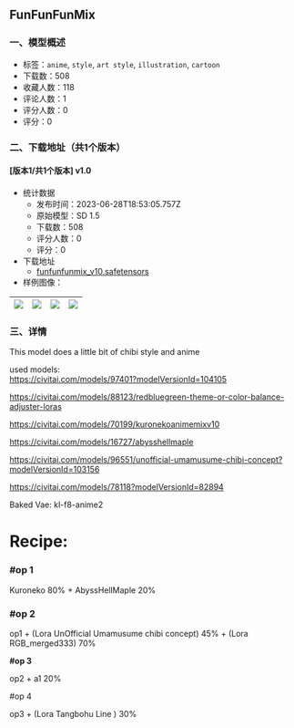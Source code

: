 ## FunFunFunMix
### 一、模型概述

- 标签：`anime`, `style`, `art style`, `illustration`, `cartoon`
- 下载数：508
- 收藏人数：118
- 评论人数：1
- 评分人数：0
- 评分：0

### 二、下载地址（共1个版本）

#### [版本1/共1个版本] v1.0

- 统计数据
  - 发布时间：2023-06-28T18:53:05.757Z
  - 原始模型：SD 1.5
  - 下载数：508
  - 评分人数：0
  - 评分：0
- 下载地址
  - [funfunfunmix_v10.safetensors](https://civitai.com/api/download/models/106004)
- 样例图像：

| <img src="https://image.civitai.com/xG1nkqKTMzGDvpLrqFT7WA/ac80fa46-d536-416c-9813-39041d5df1a2/width=450/1324978.jpeg" /> | <img src="https://image.civitai.com/xG1nkqKTMzGDvpLrqFT7WA/9ad4cdf5-d55b-43c6-b5ac-46f3bfb269cf/width=450/1324980.jpeg" /> | <img src="https://image.civitai.com/xG1nkqKTMzGDvpLrqFT7WA/77f9ccce-a89f-441a-bf6c-e6d293924ff1/width=450/1324981.jpeg" /> | <img src="https://image.civitai.com/xG1nkqKTMzGDvpLrqFT7WA/f5816a01-95bc-446c-a81b-c451b69a31a9/width=450/1324982.jpeg" /> |
| ---- | ---- | ---- | ---- |


### 三、详情
<p>This model does a little bit of chibi style and anime</p><p></p><p>used models: <br /><a target="_blank" rel="ugc" href="https://civitai.com/models/97401?modelVersionId=104105">https://civitai.com/models/97401?modelVersionId=104105</a></p><p><a target="_blank" rel="ugc" href="https://civitai.com/models/88123/redbluegreen-theme-or-color-balance-adjuster-loras">https://civitai.com/models/88123/redbluegreen-theme-or-color-balance-adjuster-loras</a></p><p><a target="_blank" rel="ugc" href="https://civitai.com/models/70199/kuronekoanimemixv10">https://civitai.com/models/70199/kuronekoanimemixv10</a></p><p><a target="_blank" rel="ugc" href="https://civitai.com/models/16727/abysshellmaple">https://civitai.com/models/16727/abysshellmaple</a></p><p><a target="_blank" rel="ugc" href="https://civitai.com/models/96551/unofficial-umamusume-chibi-concept?modelVersionId=103156">https://civitai.com/models/96551/unofficial-umamusume-chibi-concept?modelVersionId=103156</a></p><p><a target="_blank" rel="ugc" href="https://civitai.com/models/78118?modelVersionId=82894">https://civitai.com/models/78118?modelVersionId=82894</a></p><p></p><p>Baked Vae: kl-f8-anime2</p><p></p><h1 id="heading-369">Recipe:</h1><p></p><h3 id="heading-365">#op 1</h3><p></p><p>Kuroneko 80% + AbyssHellMaple 20%</p><p></p><h3 id="heading-366">#op 2</h3><p></p><p>op1 + (Lora UnOfficial Umamusume chibi concept) 45% + (Lora RGB_merged333) 70%</p><p></p><p><strong>#op 3</strong></p><p></p><p>op2 + a1 20%</p><p></p><p>#op 4</p><p></p><p>op3 + (Lora Tangbohu Line ) 30%</p>